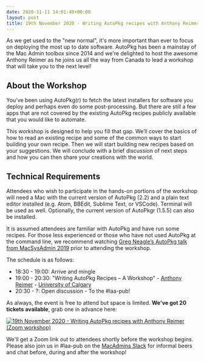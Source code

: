 ```yaml
---
date: 2020-11-11 14:01:40+00:00
layout: post
title: 19th November 2020 - Writing AutoPkg recipes with Anthony Reimer (Zoom workshop)
---
```


As we get used to the "new normal", it's more important than ever to focus on deploying the most up to date software. AutoPkg has been a mainstay of the Mac Admin toolbox since 2014 and we're delighted to host the awesome Anthony Reimer as he joins us all the way from Canada to lead a workshop that will take you to the next level!

## About the Workshop

You’ve been using AutoPkg(r) to fetch the latest installers for software you deploy and perhaps even do some post-processing. But there are still a few apps that are not covered by the existing AutoPkg recipes publicly available that you would like to automate.

This workshop is designed to help you fill that gap. We’ll cover the basics of how to read an existing recipe and some of the common ways to start building your own recipe. Then we will start building new recipes based on your suggestions. We will conclude with a brief discussion of next steps and how you can then share your creations with the world.

## Technical Requirements

Attendees who wish to participate in the hands-on portions of the workshop will need a Mac with the current version of AutoPkg (2.2) and a plain text editor installed (e.g. Atom, BBEdit, Sublime Text, or VSCode). Terminal will be used as well. Optionally, the current version of AutoPkgr (1.5.5) can also be installed.

It is assumed attendees are familiar with AutoPkg and have run some recipes. For those less experienced or those who have not used AutoPkg at the command line, we recommend watching [Greg Neagle’s AutoPkg talk from MacSysAdmin 2019](http://docs.macsysadmin.se/2019/video/Day3Session4.mp4) prior to attending the workshop.

The schedule is as follows:

* 18:30 - 19:00: Arrive and mingle
* 19:00 - 20:30: "Writing AutoPkg Recipes – A Workshop" - [Anthony Reimer](http://maclabs.jazzace.ca/) - [University of Calgary](https://www.ucalgary.ca/)
* 20:30 - ?: Open discussion - To the #laa-pub!

As always, the event is free to attend but space is limited. **We've got 20 tickets available**, grab one in advance here:

[![19th November 2020 - Writing AutoPkg recipes with Anthony Reimer (Zoom workshop)](https://www.eventbrite.com/custombutton?eid=39292147872)](https://www.eventbrite.com/e/19th-november-2020-writing-autopkg-recipes-with-anthony-reimer-zoom-tickets-128798181829)

We'll get a Zoom link out to attendees shortly before the workshop begins. Please also join us in #laa-pub on the [MacAdmins Slack](https://macadmins.org) for informal beers and chat before, during and after the workshop!
